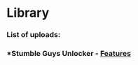 # Library

### **List of uploads:**


### *Stumble Guys Unlocker - [Features](https://github.com/KevinDerEchte/Library/blob/main/sUnlocker/README.md)


